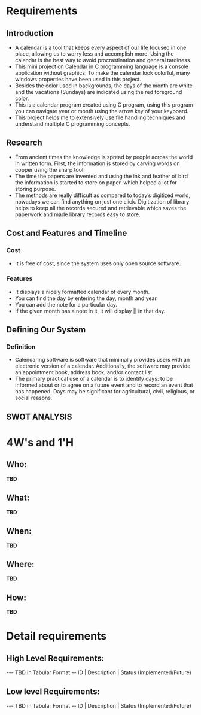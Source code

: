
# Requirements

## Introduction
* A calendar is a tool that keeps every aspect of our life focused in one place, allowing us to worry less and accomplish more. Using the calendar is the best way to avoid procrastination and general tardiness. 
* This mini project on Calendar in C programming language is a console application without graphics. To make the calendar look colorful, many windows properties have been used in this project. 
* Besides the color used in backgrounds, the days of the month are white and the vacations (Sundays) are indicated using the red foreground color.
* This is a calendar program created using C program, using this program you can navigate year or month using the arrow key of your keyboard.
* This project helps me to extensively use file handling techniques and understand multiple C programming concepts.
## Research
* From ancient times the knowledge is spread by people across the world in written form. First, the information is stored by carving words on copper using the sharp tool.
* The time the papers are invented and using the ink and feather of bird the information is started to store on paper. which helped a lot for storing purpose.
* The methods are really difficult as compared to today’s digitized world, nowadays we can find anything on just one click. Digitization of library helps to keep all the records secured and retrievable which saves the paperwork and made library records easy to store.
## Cost and Features and Timeline
### Cost
* It is free of cost, since the system uses only open source software.
### Features
* It displays a nicely formatted calendar of every month.
* You can find the day by entering the day, month and year.
* You can add the note for a particular day.
* If the given month has a note in it, it will display || in that day.
## Defining Our System
### Definition
* Calendaring software is software that minimally provides users with an electronic version of a calendar. Additionally, the software may provide an appointment book, address book, and/or contact list.
* The primary practical use of a calendar is to identify days: to be informed about or to agree on a future event and to record an event that has happened. Days may be significant for agricultural, civil, religious, or social reasons.
## SWOT ANALYSIS

# 4W&#39;s and 1&#39;H

## Who:

**TBD**

## What:

**TBD**

## When:

**TBD**

## Where:

**TBD**

## How:

**TBD**

# Detail requirements
## High Level Requirements:
--- TBD in Tabular Format 
-- ID | Description | Status (Implemented/Future)


##  Low level Requirements:
--- TBD in Tabular Format 
-- ID | Description | Status (Implemented/Future)
